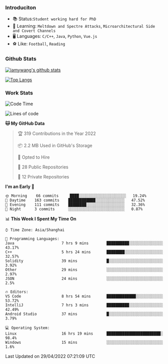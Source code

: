 ### Introduciton

- 📚 Status:`Student working hard for PhD`
- 🔎 Learning: `Meltdown and Spectre Attacks`, `Microarchitectural Side and Covert Channels`
- 🖥️ Languages: `C/C++`, `Java`, `Python`, `Vue.js`
- ⚽ Like: `Football`, `Reading`

### Github Stats

[![iamywang's github stats](https://github-readme-stats.vercel.app/api?username=iamywang&count_private=true&show_icons=true)]()

[![Top Langs](https://github-readme-stats.vercel.app/api/top-langs/?username=iamywang&layout=compact)]()

### Work Stats

<!--START_SECTION:waka-->
![Code Time](http://img.shields.io/badge/Code%20Time-292%20hrs%2028%20mins-blue)

![Lines of code](https://img.shields.io/badge/From%20Hello%20World%20I%27ve%20Written--49%20Thousand%20lines%20of%20code-blue)

**🐱 My GitHub Data** 

> 🏆 319 Contributions in the Year 2022
 > 
> 📦 2.2 MB Used in GitHub's Storage 
 > 
> 💼 Opted to Hire
 > 
> 📜 28 Public Repositories 
 > 
> 🔑 12 Private Repositories  
 > 
**I'm an Early 🐤** 

```text
🌞 Morning    66 commits     ████░░░░░░░░░░░░░░░░░░░░░   19.24% 
🌆 Daytime    163 commits    ████████████░░░░░░░░░░░░░   47.52% 
🌃 Evening    111 commits    ████████░░░░░░░░░░░░░░░░░   32.36% 
🌙 Night      3 commits      ░░░░░░░░░░░░░░░░░░░░░░░░░   0.87%

```


📊 **This Week I Spent My Time On** 

```text
⌚︎ Time Zone: Asia/Shanghai

💬 Programming Languages: 
Java                     7 hrs 9 mins        ██████████░░░░░░░░░░░░░░░   43.17% 
C++                      5 hrs 24 mins       ████████░░░░░░░░░░░░░░░░░   32.57% 
Solidity                 39 mins             █░░░░░░░░░░░░░░░░░░░░░░░░   3.92% 
Other                    29 mins             ░░░░░░░░░░░░░░░░░░░░░░░░░   2.97% 
JSON                     24 mins             ░░░░░░░░░░░░░░░░░░░░░░░░░   2.5%

🔥 Editors: 
VS Code                  8 hrs 54 mins       █████████████░░░░░░░░░░░░   53.72% 
IntelliJ                 7 hrs 3 mins        ██████████░░░░░░░░░░░░░░░   42.49% 
Android Studio           37 mins             █░░░░░░░░░░░░░░░░░░░░░░░░   3.79%

💻 Operating System: 
Linux                    16 hrs 19 mins      ████████████████████████░   98.4% 
Windows                  15 mins             ░░░░░░░░░░░░░░░░░░░░░░░░░   1.6%

```


 Last Updated on 29/04/2022 07:21:09 UTC
<!--END_SECTION:waka-->
